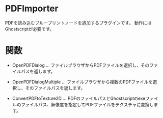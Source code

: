 # PDFImporter
PDFを読み込むブループリントノードを追加するプラグインです。
動作にはGhostscriptが必要です。

# 関数
- OpenPDFDialog ... ファイルブラウザからPDFファイルを選択し、そのファイルパスを返します。

- OpenPDFDialogMultiple ... ファイルブラウザから複数のPDFファイルを選択し、そのファイルパスを返します。

- ConvertPDFtoTexture2D ... PDFのファイルパスとGhostscriptのexeファイルのファイルパス、解像度を指定してPDFファイルをテクスチャに変換します。
